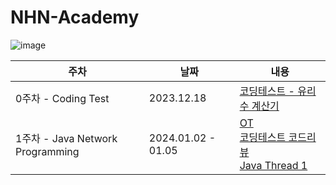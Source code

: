 # NHN-Academy

![image](https://github.com/ssstopeun/NHN-Academy/assets/68415975/3b9b9ad3-2b1c-4c2d-af15-3defde798855)


| 주차 | 날짜 | 내용 |
| --- | --- | --- |
| 0주차 - Coding Test | 2023.12.18 | [코딩테스트 - 유리수 계산기](https://github.com/ssstopeun/NHN-Academy/tree/main/0%EC%A3%BC%EC%B0%A8-%EC%84%A0%EB%B0%9C%EC%BD%94%EB%94%A9%ED%85%8C%EC%8A%A4%ED%8A%B8-%EC%9C%A0%EB%A6%AC%EC%88%98%EA%B3%84%EC%82%B0%EA%B8%B0/coding-test-main) |
| 1주차 - Java Network Programming | 2024.01.02 - 01.05| [OT](https://www.notion.so/OT-5849cfc032274351aa9f1035c7864ce6?pvs=21)<br>[코딩테스트 코드리뷰](https://www.notion.so/239e1e9d82b54bb8b0e7b40c60d835ed?pvs=21)<br>[Java Thread 1](https://www.notion.so/Java-Network-Progrmming-1-Java-Thread-774e7bdebbbe44dda8e7e75d3d0203a8?pvs=21) |
